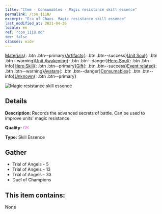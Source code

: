 ```yaml
---
title: "Item - Consumables - Magic resistance skill essence"
permalink: /con_1118/
excerpt: "Era of Chaos  Magic resistance skill essence"
last_modified_at: 2021-04-26
locale: en
ref: "con_1118.md"
toc: false
classes: wide
---
```

 [Materials](/Items/){: .btn .btn--primary}[Artifacts](/Items/Artifacts/){: .btn .btn--success}[Unit Soul](/Items/UnitSoul/){: .btn .btn--warning}[Unit Awakening](/Items/UnitAwakening/){: .btn .btn--danger}[Hero Soul](/Items/HeroSoul/){: .btn .btn--info}[Hero Skill](/Items/HeroSkill/){: .btn .btn--primary}[Gift](/Items/Gift/){: .btn .btn--success}[Event related](/Items/Events/){: .btn .btn--warning}[Avatars](/Items/Avatars/){: .btn .btn--danger}[Consumables](/Items/Consumables/){: .btn .btn--info}[Unknown](/Items/Unknown/){: .btn .btn--primary}

 ![Magic resistance skill essence](/images/t/i_7009.png)

## Details
 **Description:** Records the advanced secrets of battle. Can be used to improve units' magic resistance.

 **Quality:** <span style="color: #DA70D6">OK</span>

 **Type:** Skill Essence

## Gather

*    Trial of Angels - 5 
*    Trial of Angels - 13 
*    Trial of Angels - 33 
*    Duel of Champions 

## This item contains:

  None

